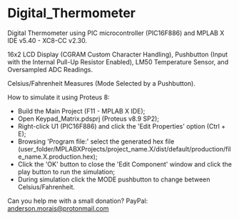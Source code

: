 # Digital_Thermometer
Digital Thermometer using PIC microcontroller (PIC16F886) and MPLAB X IDE v5.40 - XC8-CC v2.30.

16x2 LCD Display (CGRAM Custom Character Handling), Pushbutton (Input with the Internal Pull-Up Resistor Enabled), LM50 Temperature Sensor, and Oversampled ADC Readings.

Celsius/Fahrenheit Measures (Mode Selected by a Pushbutton).

How to simulate it using Proteus 8:
- Build the Main Project (F11 - MPLAB X IDE);
- Open Keypad_Matrix.pdsprj (Proteus v8.9 SP2);
- Right-click U1 (PIC16F886) and click the 'Edit Properties' option (Ctrl + E);
- Browsing 'Program file:' select the generated hex file (user_folder/MPLABXProjects/project_name.X/dist/default/production/file_name.X.production.hex);
- Click the 'OK' button to close the 'Edit Component' window and click the play button to run the simulation;
- During simulation click the MODE pushbutton to change between Celsius/Fahrenheit.

Can you help me with a small donation? PayPal: anderson.morais@protonmail.com
